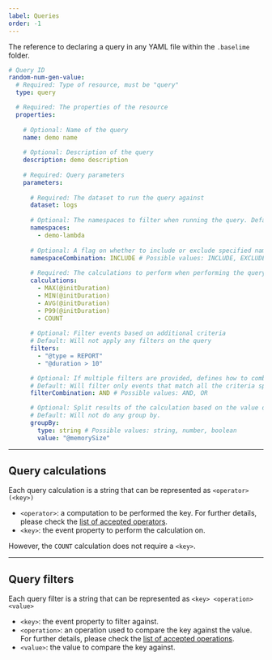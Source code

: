```yaml
---
label: Queries
order: -1
---
```


The reference to declaring a query in any YAML file within the `.baselime` folder.

```yaml # :icon-code: .baselime/demo.yml
# Query ID
random-num-gen-value:
  # Required: Type of resource, must be "query"
  type: query

  # Required: The properties of the resource
  properties:
 
    # Optional: Name of the query
    name: demo name
    
    # Optional: Description of the query
    description: demo description
    
    # Required: Query parameters
    parameters:
      
      # Required: The dataset to run the query against
      dataset: logs
      
      # Optional: The namespaces to filter when running the query. Default: Will include all available namespaces
      namespaces:
        - demo-lambda
      
      # Optional: A flag on whether to include or exclude specified namespaces. Default: INCLUDE
      namespaceCombination: INCLUDE # Possible values: INCLUDE, EXCLUDE, STARTS_WITH
      
      # Required: The calculations to perform when performing the query, represented as an array of strings
      calculations:
        - MAX(@initDuration)
        - MIN(@initDuration)
        - AVG(@initDuration)
        - P99(@initDuration)
        - COUNT
      
      # Optional: Filter events based on additional criteria
      # Default: Will not apply any filters on the query
      filters:
        - "@type = REPORT"
        - "@duration > 10"

      # Optional: If multiple filters are provided, defines how to combine them
      # Default: Will filter only events that match all the criteria specified in filters
      filterCombination: AND # Possible values: AND, OR

      # Optional: Split results of the calculation based on the value of a specific attribute
      # Default: Will not do any group by.
      groupBy:
        type: string # Possible values: string, number, boolean
        value: "@memorySize"
```

---

## Query calculations

Each query calculation is a string that can be represented as `<operator>(<key>)`
- `<operator>`: a computation to be performed the key. For further details, please check the [list of accepted operators](../../advanced/accepted-operations.md).
- `<key>`: the event property to perform the calculation on.

However, the `COUNT` calculation does not require a `<key>`.

---

## Query filters

Each query filter is a string that can be represented as `<key> <operation> <value>`
- `<key>`: the event property to filter against.
- `<operation>`: an operation used to compare the key against the value. For further details, please check the [list of accepted operations](../../advanced/accepted-operations.md).
- `<value>`: the value to compare the key against.
